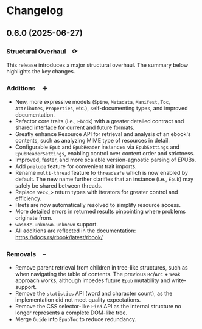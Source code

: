 # Changelog

## 0.6.0 (2025-06-27)
### Structural Overhaul　**⟳**
This release introduces a major structural overhaul. 
The summary below highlights the key changes.

### Additions　**＋**
- New, more expressive models (`Spine`, `Metadata`, `Manifest`, `Toc`, `Attributes`, `Properties`, etc.), 
  self-documenting types, and improved documentation.
- Refactor core traits (i.e., `Ebook`) with a greater detailed contract and shared interface for current and future formats.
- Greatly enhance Resource API for retrieval and analysis of an ebook's contents, 
  such as analyzing MIME type of resources in detail.
- Configurable `Epub` and `EpubReader` instances via `EpubSettings` and `EpubReaderSettings`, 
  enabling control over content order and strictness.
- Improved, faster, and more scalable version-agnostic parsing of EPUBs.
- Add `prelude` feature for convenient trait imports.
- Rename `multi-thread` feature to `threadsafe` which is now enabled by default.
  The new name further clarifies that an instance (i.e., `Epub`) may safely be shared between threads.
- Replace `Vec<_>` return types with iterators for greater control and efficiency.
- Hrefs are now automatically resolved to simplify resource access.
- More detailed errors in returned results pinpointing where problems originate from.
- `wasm32-unknown-unknown` support.
- All additions are reflected in the documentation: https://docs.rs/rbook/latest/rbook/

### Removals　**−**
- Remove parent retrieval from children in tree-like structures, such as when navigating the table of contents. 
  The previous `Rc`/`Arc` + `Weak` approach works, although impedes future `Epub` mutability and write-support.
- Remove the `statistics` API (word and character count), as the implementation did not meet quality expectations.
- Remove the CSS selector-like `Find` API as the internal structure no longer represents a complete DOM-like tree.
- Merge `Guide` into `EpubToc` to reduce redundancy.
